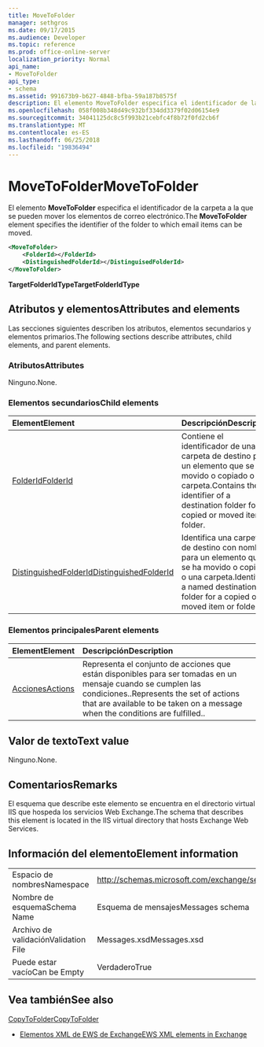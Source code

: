 ```yaml
---
title: MoveToFolder
manager: sethgros
ms.date: 09/17/2015
ms.audience: Developer
ms.topic: reference
ms.prod: office-online-server
localization_priority: Normal
api_name:
- MoveToFolder
api_type:
- schema
ms.assetid: 991673b9-b627-4848-bfba-59a187b8575f
description: El elemento MoveToFolder especifica el identificador de la carpeta a la que se pueden mover los elementos de correo electrónico.
ms.openlocfilehash: 058f008b348d49c932bf334dd3379f02d06154e9
ms.sourcegitcommit: 34041125dc8c5f993b21cebfc4f8b72f0fd2cb6f
ms.translationtype: MT
ms.contentlocale: es-ES
ms.lasthandoff: 06/25/2018
ms.locfileid: "19836494"
---
```

# <a name="movetofolder"></a><span data-ttu-id="83481-103">MoveToFolder</span><span class="sxs-lookup"><span data-stu-id="83481-103">MoveToFolder</span></span>

<span data-ttu-id="83481-104">El elemento **MoveToFolder** especifica el identificador de la carpeta a la que se pueden mover los elementos de correo electrónico.</span><span class="sxs-lookup"><span data-stu-id="83481-104">The **MoveToFolder** element specifies the identifier of the folder to which email items can be moved.</span></span> 
  
```XML
<MoveToFolder>
    <FolderId></FolderId>
    <DistinguishedFolderId></DistinguisedFolderId>
</MoveToFolder>
```

 <span data-ttu-id="83481-105">**TargetFolderIdType**</span><span class="sxs-lookup"><span data-stu-id="83481-105">**TargetFolderIdType**</span></span>
## <a name="attributes-and-elements"></a><span data-ttu-id="83481-106">Atributos y elementos</span><span class="sxs-lookup"><span data-stu-id="83481-106">Attributes and elements</span></span>

<span data-ttu-id="83481-107">Las secciones siguientes describen los atributos, elementos secundarios y elementos primarios.</span><span class="sxs-lookup"><span data-stu-id="83481-107">The following sections describe attributes, child elements, and parent elements.</span></span>
  
### <a name="attributes"></a><span data-ttu-id="83481-108">Atributos</span><span class="sxs-lookup"><span data-stu-id="83481-108">Attributes</span></span>

<span data-ttu-id="83481-109">Ninguno.</span><span class="sxs-lookup"><span data-stu-id="83481-109">None.</span></span>
  
### <a name="child-elements"></a><span data-ttu-id="83481-110">Elementos secundarios</span><span class="sxs-lookup"><span data-stu-id="83481-110">Child elements</span></span>

|<span data-ttu-id="83481-111">**Element**</span><span class="sxs-lookup"><span data-stu-id="83481-111">**Element**</span></span>|<span data-ttu-id="83481-112">**Descripción**</span><span class="sxs-lookup"><span data-stu-id="83481-112">**Description**</span></span>|
|:-----|:-----|
|[<span data-ttu-id="83481-113">FolderId</span><span class="sxs-lookup"><span data-stu-id="83481-113">FolderId</span></span>](folderid.md) <br/> |<span data-ttu-id="83481-114">Contiene el identificador de una carpeta de destino para un elemento que se ha movido o copiado o una carpeta.</span><span class="sxs-lookup"><span data-stu-id="83481-114">Contains the identifier of a destination folder for a copied or moved item or folder.</span></span>  <br/> |
|[<span data-ttu-id="83481-115">DistinguishedFolderId</span><span class="sxs-lookup"><span data-stu-id="83481-115">DistinguishedFolderId</span></span>](distinguishedfolderid.md) <br/> |<span data-ttu-id="83481-116">Identifica una carpeta de destino con nombre para un elemento que se ha movido o copiado o una carpeta.</span><span class="sxs-lookup"><span data-stu-id="83481-116">Identifies a named destination folder for a copied or moved item or folder.</span></span>  <br/> |
   
### <a name="parent-elements"></a><span data-ttu-id="83481-117">Elementos principales</span><span class="sxs-lookup"><span data-stu-id="83481-117">Parent elements</span></span>

|<span data-ttu-id="83481-118">**Element**</span><span class="sxs-lookup"><span data-stu-id="83481-118">**Element**</span></span>|<span data-ttu-id="83481-119">**Descripción**</span><span class="sxs-lookup"><span data-stu-id="83481-119">**Description**</span></span>|
|:-----|:-----|
|[<span data-ttu-id="83481-120">Acciones</span><span class="sxs-lookup"><span data-stu-id="83481-120">Actions</span></span>](actions.md) <br/> |<span data-ttu-id="83481-121">Representa el conjunto de acciones que están disponibles para ser tomadas en un mensaje cuando se cumplen las condiciones..</span><span class="sxs-lookup"><span data-stu-id="83481-121">Represents the set of actions that are available to be taken on a message when the conditions are fulfilled..</span></span>  <br/> |
   
## <a name="text-value"></a><span data-ttu-id="83481-122">Valor de texto</span><span class="sxs-lookup"><span data-stu-id="83481-122">Text value</span></span>

<span data-ttu-id="83481-123">Ninguno.</span><span class="sxs-lookup"><span data-stu-id="83481-123">None.</span></span>
  
## <a name="remarks"></a><span data-ttu-id="83481-124">Comentarios</span><span class="sxs-lookup"><span data-stu-id="83481-124">Remarks</span></span>

<span data-ttu-id="83481-125">El esquema que describe este elemento se encuentra en el directorio virtual IIS que hospeda los servicios Web Exchange.</span><span class="sxs-lookup"><span data-stu-id="83481-125">The schema that describes this element is located in the IIS virtual directory that hosts Exchange Web Services.</span></span>
  
## <a name="element-information"></a><span data-ttu-id="83481-126">Información del elemento</span><span class="sxs-lookup"><span data-stu-id="83481-126">Element information</span></span>

|||
|:-----|:-----|
|<span data-ttu-id="83481-127">Espacio de nombres</span><span class="sxs-lookup"><span data-stu-id="83481-127">Namespace</span></span>  <br/> |http://schemas.microsoft.com/exchange/services/2006/messages  <br/> |
|<span data-ttu-id="83481-128">Nombre de esquema</span><span class="sxs-lookup"><span data-stu-id="83481-128">Schema Name</span></span>  <br/> |<span data-ttu-id="83481-129">Esquema de mensajes</span><span class="sxs-lookup"><span data-stu-id="83481-129">Messages schema</span></span>  <br/> |
|<span data-ttu-id="83481-130">Archivo de validación</span><span class="sxs-lookup"><span data-stu-id="83481-130">Validation File</span></span>  <br/> |<span data-ttu-id="83481-131">Messages.xsd</span><span class="sxs-lookup"><span data-stu-id="83481-131">Messages.xsd</span></span>  <br/> |
|<span data-ttu-id="83481-132">Puede estar vacío</span><span class="sxs-lookup"><span data-stu-id="83481-132">Can be Empty</span></span>  <br/> |<span data-ttu-id="83481-133">Verdadero</span><span class="sxs-lookup"><span data-stu-id="83481-133">True</span></span>  <br/> |
   
## <a name="see-also"></a><span data-ttu-id="83481-134">Vea también</span><span class="sxs-lookup"><span data-stu-id="83481-134">See also</span></span>



[<span data-ttu-id="83481-135">CopyToFolder</span><span class="sxs-lookup"><span data-stu-id="83481-135">CopyToFolder</span></span>](copytofolder.md)


- [<span data-ttu-id="83481-136">Elementos XML de EWS de Exchange</span><span class="sxs-lookup"><span data-stu-id="83481-136">EWS XML elements in Exchange</span></span>](ews-xml-elements-in-exchange.md)

